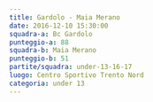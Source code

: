 ```yaml
---
title: Gardolo - Maia Merano
date: 2016-12-10 15:30:00
squadra-a: Bc Gardolo
punteggio-a: 88
squadra-b: Maia Merano
punteggio-b: 51
partite/squadra: under-13-16-17
luogo: Centro Sportivo Trento Nord
categoria: under 13
---
```

